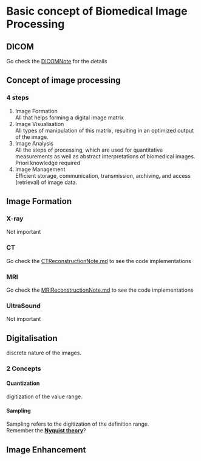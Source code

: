 # Basic concept of Biomedical Image Processing

## DICOM
Go check the [DICOMNote](./DICOMLearning/DICOMNote.md) for the details

## Concept of image processing
### 4 steps
<ol>
<li> Image Formation </li>
    All that helps forming a digital image matrix

<li> Image Visualisation </li>
    All types of manipulation of this matrix, resulting in an optimized output of the image.

<li> Image Analysis </li>
    All the steps of processing, which are used for quantitative measurements as well as abstract interpretations of biomedical images. Priori knowledge required
<li> Image Management </li>
    Efficient storage, communication, transmission, archiving, and access (retrieval) of image data.
</ol>

## Image Formation
### X-ray
Not important
### CT
Go check the [CTReconstructionNote.md](./CTReconstructionLearning/CTReconstructionNote.md) to see the code implementations
### MRI
Go check the [MRIReconstructionNote.md](./MRIReconstructionLearning/MRIReconstructionNote.md) to see the code implementations
### UltraSound
Not important

## Digitalisation
discrete nature of the images.
### 2 Concepts
#### Quantization
digitization of the value range.
#### Sampling 
Sampling refers to the digitization of the definition range. <br>
Remember the [**Nyquist theory**](https://en.wikipedia.org/wiki/Nyquist%E2%80%93Shannon_sampling_theorem)?

## Image Enhancement
